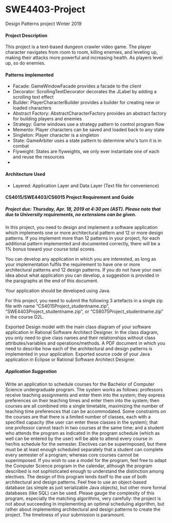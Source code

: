 # SWE4403-Project
Design Patterns project Winter 2019

#### Project Description
This project is a text-based dungeon crawler video game. The player character navigates from room to room, killing enemies, and leveling up, making their attacks more powerful and increasing health.
As players level up, so do enemies.

#### Patterns implemented
- Facade: GameWindowFacade provides a facade to the client
- Decorator: ScrollingTextDecorator decorates the JLabel by adding a scrolling text effect
- Builder: PlayerCharacterBuilder provides a builder for creating new or loaded characters
- Abstract Factory: AbstractCharacterFactory provides an abstract factory for building players and enemies
- Strategy: Game windows use a strategy pattern to control program flow
- Memento: Player characters can be saved and loaded back to any state
- Singleton: Player character is a singleton
- State: GameArbiter uses a state pattern to determine who's turn it is in combat
- Flyweight: States are flyweights, we only ever instantiate one of each and reuse the resources
- 

#### Architecture Used
- Layered: Application Layer and Data Layer (Text file for convenience)

#### CS4015/SWE4403/CS6015 Project Requirement and Guide
##### Project due: Thursday, Apr. 18, 2019 at 4:30 pm (AST). Please note that due to University requirements, no extensions can be given.
In this project, you need to design and implement a software application which implements one or more architectural pattern and 12 or more design patterns. If you implement more than 12 patterns in your project, for each additional pattern implemented and documented correctly, there will be a 1% bonus toward your course total scores. 

You can develop any application in which you are interested, as long as your implementation fulfils the requirement to have one or more architectural patterns and 12 design patterns. If you do not have your own idea about what application you can develop, a suggestion is provided in the paragraphs at the end of this document.

Your application should be developed using Java.

For this project, you need to submit the following 3 artefacts in a single zip file with name “CS4015Project_studentname.zip”, “SWE4403Project_studentname.zip”, or “CS6075Project_studentname.zip” in the course D2L.

Exported Design model with the main class diagram of your software application in Rational Software Architect Designer. In the class diagram, you only need to give class names and their relationships without class attributes/variables and operations/methods. 
A PDF document in which you need to describe how each of the architectural and design patterns is implemented in your application.
Exported source code of your Java application in Eclipse or Rational Software Architect Designer.

##### Application Suggestion
Write an application to schedule courses for the Bachelor of Computer Science undergraduate program. The system works as follows: professors receive teaching assignments and enter them into the system; they express preferences on their teaching times and enter them into the system; then courses are all combined into a single timetable, maximizing the number of teaching time preferences that can be accommodated. Some constraints on the courses are that there is a limited number of classes, each with a specified capacity (the user can enter these classes in the system); that one professor cannot teach in two courses at the same time; and a student who attends the program as indicated in the program schedule (which as well can be entered by the user) will be able to attend every course in her/his schedule for the semester. Electives can be superimposed, but there must be at least enough scheduled separately that a student can complete every semester of a program; whereas core courses cannot be superimposed. If you wish to use a model for the program, feel free to adapt the Computer Science program in the calendar, although the program described is not sophisticated enough to understand the distinction among electives. The design of this program lends itself to the use of both architectural and design patterns. Feel free to use an object-based database (as simple as just serializable Java objects), but other more formal databases (like SQL) can be used. Please gauge the complexity of this program, especially the matching algorithms, very carefully: the project is not about succeeding in implementing an optimal scheduling algorithm, but rather about implementing architectural and design patterns to create the project. The timeliness of your submission is paramount.

